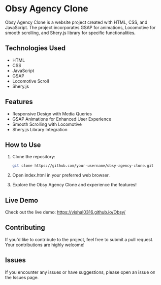 # Obsy Agency Clone

Obsy Agency Clone is a website project created with HTML, CSS, and JavaScript. The project incorporates GSAP for animations, Locomotive for smooth scrolling, and Shery.js library for specific functionalities.

## Technologies Used
- HTML
- CSS
- JavaScript
- GSAP
- Locomotive Scroll
- Shery.js

## Features
- Responsive Design with Media Queries
- GSAP Animations for Enhanced User Experience
- Smooth Scrolling with Locomotive
- Shery.js Library Integration

## How to Use
1. Clone the repository:
   ```bash
   git clone https://github.com/your-username/obsy-agency-clone.git

2. Open index.html in your preferred web browser.

3. Explore the Obsy Agency Clone and experience the features!

## Live Demo
Check out the live demo: https://vishal0316.github.io/Obsy/

## Contributing
If you'd like to contribute to the project, feel free to submit a pull request. Your contributions are highly welcome!

## Issues
If you encounter any issues or have suggestions, please open an issue on the Issues page.

